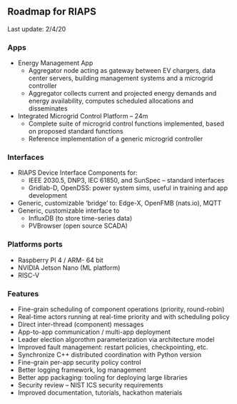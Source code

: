 ## Roadmap for RIAPS

Last update: 2/4/20

### Apps
- Energy Management App
  - Aggregator node acting as gateway between EV chargers, data center servers, building management systems and a microgrid controller
  - Aggregator collects current and projected energy demands and energy availability, computes
  scheduled allocations and disseminates 
- Integrated Microgrid Control Platform – 24m
  - Complete suite of microgrid control functions implemented, based on proposed standard functions
  - Reference implementation of a generic microgrid  controller

### Interfaces
- RIAPS Device Interface Components for:
  - IEEE 2030.5, DNP3, IEC 61850, and SunSpec – standard interfaces
  - Gridlab-D, OpenDSS:  power system sims, useful in training and app development
- Generic, customizable ‘bridge’ to: Edge-X, OpenFMB (nats.io), MQTT 
- Generic, customizable interface to
  - InfluxDB (to store time-series data)
  - PVBrowser (open source SCADA) 

### Platforms ports
- Raspberry PI 4 / ARM- 64 bit
- NVIDIA Jetson Nano (ML platform)
- RISC-V

### Features
- Fine-grain scheduling of component operations (priority, round-robin)
- Real-time actors running at real-time priority and with scheduling policy 
- Direct inter-thread (component) messages
- App-to-app communication / multi-app deployment
- Leader election algorothm parameterization via architecture model
- Improved fault management: restart policies, checkpointing, etc. 
- Synchronize C++ distributed coordination with Python version
- Fine-grain per-app security policy control
- Better logging framework, log management
- Better app packaging: tooling for deploying large libraries
- Security review – NIST ICS security requirements
- Improved documentation, tutorials, hackathon materials
